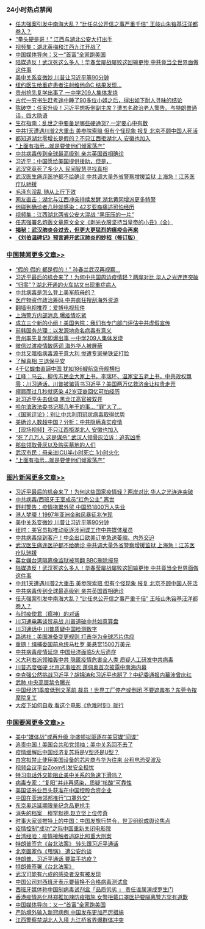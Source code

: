 <div class="catlist">
<h3>24小时热点禁闻</h3>
<ul>
<li><a href="https://github.com/fqnews/bnews/blob/master/topimagenews/20200327/1301574.md">任志强案引发中南海大乱？“比任总公开信之事严重千倍” 王岐山朱镕基汪洋都卷入？</a></li>
<li><a href="https://github.com/fqnews/bnews/blob/master/cbnews/20200327/1301482.md">“拳头硬是哥！” 江西与湖北公安大打出手</a></li>
<li><a href="https://github.com/fqnews/bnews/blob/master/cbnews/20200327/1301471.md">视频集：湖北黄梅和江西九江开战了</a></li>
<li><a href="https://github.com/fqnews/bnews/blob/master/headline/20200327/1301644.md">中国媒体导向：又一“首富”全家跑美国</a></li>
<li><a href="https://github.com/fqnews/bnews/blob/master/topimagenews/20200327/1301674.md">陆媒造反！武汉死这么多人！华春莹屡战屡败这回输更惨 中共竟当全世界面做这件事</a></li>
<li><a href="https://github.com/fqnews/bnews/blob/master/topimagenews/20200328/1301807.md">美中关系变微妙 川普让习近平等90分钟</a></li>
<li><a href="https://github.com/fqnews/bnews/blob/master/cnnews/20200327/1301494.md">纽约医生给重症患者注射维他命C 结果发现…</a></li>
<li><a href="https://github.com/fqnews/bnews/blob/master/comments/20200327/1301630.md">贵州抢先复学出事了 一中学209人集体发烧</a></li>
<li><a href="https://github.com/fqnews/bnews/blob/master/funmedia/20200328/1301857.md">古代一穷书生赶考途中睡了90多位小姐之后，得出如下耐人寻味的结论</a></li>
<li><a href="https://github.com/fqnews/bnews/blob/master/cbnews/20200328/1301863.md">陈破空：任案升级！习近平想扳倒副主席？遭五名政治老人警告。与特朗普通话，四大隐语 </a></li>
<li><a href="https://github.com/fqnews/bnews/blob/master/cnnews/20200328/1301885.md">生存指南：乱世之中要备足哪些硬通货? 一定要心中有数</a></li>
<li><a href="https://github.com/fqnews/bnews/blob/master/topimagenews/20200327/1301662.md">中共1天遭遇川普2大重击 美参院索赔 但有个怪现象 报复 北京不顾中国人死活</a></li>
<li><a href="https://github.com/fqnews/bnews/blob/master/cbnews/20200328/1301962.md">都知道湖北零增长是假的？不只江西拒湖北人 安徽也加入</a></li>
<li><a href="https://github.com/fqnews/bnews/blob/master/cbnews/20200328/1301981.md">“上面有指示…就是要使他们倾家荡产”</a></li>
<li><a href="https://github.com/fqnews/bnews/blob/master/topimagenews/20200327/1301579.md">中共病毒传到全球最高级别 亲共英国首相确诊</a></li>
<li><a href="https://github.com/fqnews/bnews/blob/master/cbnews/20200328/1301892.md">习近平：中国愿给美国提供援助，但是，</a></li>
<li><a href="https://github.com/fqnews/bnews/blob/master/ssgc/20200327/1301484.md">武汉究竟死了多少人  民间智慧寻找真相</a></li>
<li><a href="https://github.com/fqnews/bnews/blob/master/topimagenews/20200328/1301694.md">武汉医生痛连医护都不给确诊 中共调大量外省警察增援监狱 上海急！江苏医疗队驰援</a></li>
<li><a href="https://github.com/fqnews/bnews/blob/master/cnnews/20200328/1301884.md">毛泽东淫乱 随从上行下效</a></li>
<li><a href="https://github.com/fqnews/bnews/blob/master/cbnews/20200328/1301835.md">网友直击：湖北与江西冲突持续发酵 湖北黄冈增派更多特警</a></li>
<li><a href="https://github.com/fqnews/bnews/blob/master/cnnews/20200327/1301516.md">他碰到确诊者几秒就感染：42岁亚裔痛述可怕经历</a></li>
<li><a href="https://github.com/fqnews/bnews/blob/master/cbnews/20200328/1301950.md">视频集：江西湖北两省公安大混战 “黑压压的一片”</a></li>
<li><a href="https://github.com/fqnews/bnews/blob/master/baitai/20200328/1301974.md">任志强署名炮轰文章原文全文《剥光衣服坚持当皇帝的小丑》（全）</a></li>
<li><b><a href="https://github.com/fqnews/bnews/blob/master/comments/20200211/1275071.md" target="_blank">揭秘：武汉肺炎会过去，但更大更猛烈的瘟疫会再来</a></b></li>
<li><b><a href="https://github.com/fqnews/bnews/blob/master/comments/20200207/1272816.md" target="_blank">《刘伯温碑记》预言避开武汉肺炎的妙招（修订版）</a></b></li>
</ul>
</div>

<div class="catlist">
<h3><a href="https://github.com/fqnews/bnews/blob/master/cbnews/" target="_blank">中国禁闻</a><span><a href="https://github.com/fqnews/bnews/blob/master/cbnews/" target="_blank" rel="nofollow">更多文章>></a></span></h3>
<ul>
<li><a href="https://github.com/fqnews/bnews/blob/master/cbnews/20200328/1302156.md" target="_blank">“假的 假的 都是假的！” 孙春兰武汉再视察…</a></li>
<li><a href="https://github.com/fqnews/bnews/blob/master/cbnews/20200328/1302150.md" target="_blank">习近平最后的机会来了！为何中共国周边疫情轻？两岸对比 华人之光连连突破</a></li>
<li><a href="https://github.com/fqnews/bnews/blob/master/cbnews/20200328/1302149.md" target="_blank">“归零”？湖北开通的火车站又出现重症病人</a></li>
<li><a href="https://github.com/fqnews/bnews/blob/master/cbnews/20200328/1302146.md" target="_blank">中共病毒是怎么登上美军航母的？</a></li>
<li><a href="https://github.com/fqnews/bnews/blob/master/cbnews/20200328/1302140.md" target="_blank">医疗物资作政治筹码 中共疯狂搜刮海外资源</a></li>
<li><a href="https://github.com/fqnews/bnews/blob/master/cbnews/20200328/1302137.md" target="_blank">翻墙电视推荐：爱博电视软件</a></li>
<li><a href="https://github.com/fqnews/bnews/blob/master/cbnews/20200328/1302129.md" target="_blank">上海警方内部消息 曝疫情吃紧</a></li>
<li><a href="https://github.com/fqnews/bnews/blob/master/cbnews/20200328/1302127.md" target="_blank">成立三个新的小组！美国务院：我们有专门部门评估中共虚假宣传</a></li>
<li><a href="https://github.com/fqnews/bnews/blob/master/cbnews/20200328/1302126.md" target="_blank">前韩国务总理：以发源地命名病毒有意义</a></li>
<li><a href="https://github.com/fqnews/bnews/blob/master/cbnews/20200328/1302125.md" target="_blank">贵州率先复学即爆出事 一中学209人集体发烧</a></li>
<li><a href="https://github.com/fqnews/bnews/blob/master/cbnews/20200328/1302123.md" target="_blank">微信过渡疫情敏感词 海外华人被屏蔽</a></li>
<li><a href="https://github.com/fqnews/bnews/blob/master/cbnews/20200328/1302122.md" target="_blank">中共又暗指病毒源于意大利 惨遭专家举铁证打脸</a></li>
<li><a href="https://github.com/fqnews/bnews/blob/master/cbnews/20200328/1302117.md" target="_blank">了解真相 三退保平安</a></li>
<li><a href="https://github.com/fqnews/bnews/blob/master/cbnews/20200328/1302091.md" target="_blank">4千亿蝗虫直逼中国 犹如186艘航空母舰横扫</a></li>
<li><a href="https://github.com/fqnews/bnews/blob/master/cbnews/20200328/1302078.md" target="_blank">江峰：马云、柳传志民企大家上书，李瑞环、温家宝五老上书，中共政权飘零；川习通话，川普被骗背书习近平？美国两万亿救济金让权贵走开</a></li>
<li><a href="https://github.com/fqnews/bnews/blob/master/cbnews/20200328/1302056.md" target="_blank">擦肩而过几秒就感染 42岁亚裔回忆可怕经历</a></li>
<li><a href="https://github.com/fqnews/bnews/blob/master/cbnews/20200328/1302045.md" target="_blank">对习近平失去信仰 黑龙江高官被双开</a></li>
<li><a href="https://github.com/fqnews/bnews/blob/master/cbnews/20200328/1302035.md" target="_blank">哈尔滨政法委书记那几年干的事… “罪”大了…</a></li>
<li><a href="https://github.com/fqnews/bnews/blob/master/cbnews/20200328/1302022.md" target="_blank">《国家评论》：别让中共利用冠状病毒取得优势</a></li>
<li><a href="https://github.com/fqnews/bnews/blob/master/cbnews/20200328/1302010.md" target="_blank">美确诊人数超中国？分析：中共隐瞒真实疫情</a></li>
<li><a href="https://github.com/fqnews/bnews/blob/master/cbnews/20200328/1302009.md" target="_blank">【现场视频】不只江西拒湖北人 安徽也加入</a></li>
<li><a href="https://github.com/fqnews/bnews/blob/master/cbnews/20200328/1301993.md" target="_blank">“死了几万人 这是谋杀” 武汉人领骨灰泣诉：追究凶手</a></li>
<li><a href="https://github.com/fqnews/bnews/blob/master/cbnews/20200328/1301992.md" target="_blank">那些领取骨灰以及购买墓地的人们</a></li>
<li><a href="https://github.com/fqnews/bnews/blob/master/cbnews/20200328/1301988.md" target="_blank">武汉市民：母亲进ICU半小时死亡 1小时火化</a></li>
<li><a href="https://github.com/fqnews/bnews/blob/master/cbnews/20200328/1301981.md" target="_blank">“上面有指示…就是要使他们倾家荡产”</a></li>

</ul>
</div>
<div class="catlist">
<h3><a href="https://github.com/fqnews/bnews/blob/master/topimagenews/" target="_blank">图片新闻</a><span><a href="https://github.com/fqnews/bnews/blob/master/topimagenews/" target="_blank" rel="nofollow">更多文章>></a></span></h3>
<ul>
<li><a href="https://github.com/fqnews/bnews/blob/master/topimagenews/20200328/1302148.md" target="_blank">习近平最后的机会来了！为何这些国家疫情轻？两岸对比 华人之光连连突破</a></li>
<li><a href="https://github.com/fqnews/bnews/blob/master/topimagenews/20200328/1302135.md" target="_blank">中共病毒/西班牙王室成员“红色公主” 离世</a></li>
<li><a href="https://github.com/fqnews/bnews/blob/master/topimagenews/20200328/1301882.md" target="_blank">野村警告：疫情拖累外贸 中国恐1800万人失业</a></li>
<li><a href="https://github.com/fqnews/bnews/blob/master/topimagenews/20200328/1301870.md" target="_blank">港人梦魇！1997年亚洲金融风暴征兆乍现</a></li>
<li><a href="https://github.com/fqnews/bnews/blob/master/topimagenews/20200328/1301807.md" target="_blank">美中关系变微妙 川普让习近平等90分钟</a></li>
<li><a href="https://github.com/fqnews/bnews/blob/master/topimagenews/20200328/1301719.md" target="_blank">纽时：美官员拟推动驱逐涉间谍工作中共媒体雇员</a></li>
<li><a href="https://github.com/fqnews/bnews/blob/master/topimagenews/20200328/1301700.md" target="_blank">中共病毒烧到客户！中企出口欧美订单急速萎缩、内外交迫</a></li>
<li><a href="https://github.com/fqnews/bnews/blob/master/topimagenews/20200328/1301694.md" target="_blank">武汉医生痛连医护都不给确诊 中共调大量外省警察增援监狱 上海急！江苏医疗队驰援</a></li>
<li><a href="https://github.com/fqnews/bnews/blob/master/topimagenews/20200328/1301693.md" target="_blank">英女嫌台湾隔离像监狱被骂翻 BBC删除报导</a></li>
<li><a href="https://github.com/fqnews/bnews/blob/master/topimagenews/20200327/1301674.md" target="_blank">陆媒造反！武汉死这么多人！华春莹屡战屡败这回输更惨 中共竟当全世界面做这件事</a></li>
<li><a href="https://github.com/fqnews/bnews/blob/master/topimagenews/20200327/1301662.md" target="_blank">中共1天遭遇川普2大重击 美参院索赔 但有个怪现象 报复 北京不顾中国人死活</a></li>
<li><a href="https://github.com/fqnews/bnews/blob/master/topimagenews/20200327/1301579.md" target="_blank">中共病毒传到全球最高级别 亲共英国首相确诊</a></li>
<li><a href="https://github.com/fqnews/bnews/blob/master/topimagenews/20200327/1301574.md" target="_blank">任志强案引发中南海大乱？“比任总公开信之事严重千倍” 王岐山朱镕基汪洋都卷入？</a></li>
<li><a href="https://github.com/fqnews/bnews/blob/master/comments/20200327/1301424.md" target="_blank">与时疫使君（瘟神）的对话</a></li>
<li><a href="https://github.com/fqnews/bnews/blob/master/topimagenews/20200327/1301377.md" target="_blank">川习通电再谈贸易战 川普道破中共如意算盘</a></li>
<li><a href="https://github.com/fqnews/bnews/blob/master/topimagenews/20200327/1301370.md" target="_blank">川习通话中 川普质疑中国检测数字</a></li>
<li><a href="https://github.com/fqnews/bnews/blob/master/topimagenews/20200327/1301333.md" target="_blank">路透社：美国准备变更规则 打击华为全球芯片供应</a></li>
<li><a href="https://github.com/fqnews/bnews/blob/master/topimagenews/20200327/1301135.md" target="_blank">重磅！缉捕委国前总统马杜罗 美悬赏1500万美元</a></li>
<li><a href="https://github.com/fqnews/bnews/blob/master/topimagenews/20200327/1301103.md" target="_blank">中共病毒疫情延烧 中国经济面临5大后遗症</a></li>
<li><a href="https://github.com/fqnews/bnews/blob/master/topimagenews/20200327/1301090.md" target="_blank">义大利右派领袖轰中共 隐匿疫情危害全人类 质疑人工研发中共病毒</a></li>
<li><a href="https://github.com/fqnews/bnews/blob/master/topimagenews/20200326/1301004.md" target="_blank">川普态度强硬 北京这事哑忍 蓬佩奥首次披露中南海内幕</a></li>
<li><a href="https://github.com/fqnews/bnews/blob/master/topimagenews/20200326/1300950.md" target="_blank">李克强公然挑战习近平？胡锦涛和习近平也掰了？中纪委通报内幕涉曾庆红</a></li>
<li><a href="https://github.com/fqnews/bnews/blob/master/topimagenews/20200326/1300845.md" target="_blank">武肺 中央高层禁令曝光</a></li>
<li><a href="https://github.com/fqnews/bnews/blob/master/topimagenews/20200326/1300837.md" target="_blank">中国经济1季度低到文革前 裁员！世界工厂停产或倒闭 不要遮羞布？东莞令按摩院复工</a></li>
<li><a href="https://github.com/fqnews/bnews/blob/master/comments/20200326/1300394.md" target="_blank">大疫下如何自救 看这个电影《危难时刻》就行</a></li>

</ul>
</div>
<div class="catlist">
<h3><a href="https://github.com/fqnews/bnews/blob/master/headline/" target="_blank">中国要闻</a><span><a href="https://github.com/fqnews/bnews/blob/master/headline/" target="_blank" rel="nofollow">更多文章>></a></span></h3>
<ul>
<li><a href="https://github.com/fqnews/bnews/blob/master/headline/20200328/1302041.md" target="_blank">美中“媒体战”或再升级 华盛顿拟驱逐在美官媒“间谍”</a></li>
<li><a href="https://github.com/fqnews/bnews/blob/master/headline/20200328/1301969.md" target="_blank">追责中国！美国会共和党领袖：美中关系回不去了</a></li>
<li><a href="https://github.com/fqnews/bnews/blob/master/headline/20200328/1301956.md" target="_blank">疫情缓解后中国经济复苏将是V型还是U型？</a></li>
<li><a href="https://github.com/fqnews/bnews/blob/master/headline/20200328/1301949.md" target="_blank">白宫拟禁止使用美国设备的芯片商与华为往来 台积电恐受波及</a></li>
<li><a href="https://github.com/fqnews/bnews/blob/master/headline/20200328/1301832.md" target="_blank">视频会议平台Zoom引发安全担忧</a></li>
<li><a href="https://github.com/fqnews/bnews/blob/master/headline/20200328/1301828.md" target="_blank">特习电话外交能阻止美中关系的急速下滑吗？</a></li>
<li><a href="https://github.com/fqnews/bnews/blob/master/headline/20200328/1301824.md" target="_blank">病毒专家：“复阳”并非再感染，质疑“核酸”可靠性</a></li>
<li><a href="https://github.com/fqnews/bnews/blob/master/headline/20200328/1301799.md" target="_blank">美国证券业巨头获准在中国控股合资企业</a></li>
<li><a href="https://github.com/fqnews/bnews/blob/master/headline/20200328/1301798.md" target="_blank">中国在亚洲邻邦推行“口罩外交”</a></li>
<li><a href="https://github.com/fqnews/bnews/blob/master/headline/20200328/1301745.md" target="_blank">东京奥运延期限量纪念品更抢手</a></li>
<li><a href="https://github.com/fqnews/bnews/blob/master/headline/20200328/1301744.md" target="_blank">消失的档案　穆罕默德.赵立坚上位传奇</a></li>
<li><a href="https://github.com/fqnews/bnews/blob/master/headline/20200328/1301714.md" target="_blank">时事大家谈推特上的中国：中国发旅行禁令，世卫组织成舆论焦点</a></li>
<li><a href="https://github.com/fqnews/bnews/blob/master/headline/20200327/1301688.md" target="_blank">疫情控制“成功”之际中国重新关闭电影院</a></li>
<li><a href="https://github.com/fqnews/bnews/blob/master/headline/20200327/1301687.md" target="_blank">台湾经验：疫情接触者追踪比照重大刑案</a></li>
<li><a href="https://github.com/fqnews/bnews/blob/master/headline/20200327/1301686.md" target="_blank">特朗普签完《台北法案》  转头跟习近平通话</a></li>
<li><a href="https://github.com/fqnews/bnews/blob/master/headline/20200327/1301685.md" target="_blank">北京画家作《甩锅》 遭公安约谈</a></li>
<li><a href="https://github.com/fqnews/bnews/blob/master/headline/20200327/1301684.md" target="_blank">特朗普、习近平通话 要联手抗疫？</a></li>
<li><a href="https://github.com/fqnews/bnews/blob/master/headline/20200327/1301683.md" target="_blank">特朗普签署《台北法案》</a></li>
<li><a href="https://github.com/fqnews/bnews/blob/master/headline/20200327/1301682.md" target="_blank">武汉可能有六成的感染者没有被发现</a></li>
<li><a href="https://github.com/fqnews/bnews/blob/master/headline/20200327/1301665.md" target="_blank">中国公司对西班牙表示要替换不合格病毒测试盒</a></li>
<li><a href="https://github.com/fqnews/bnews/blob/master/headline/20200327/1301647.md" target="_blank">西班牙媒体称中国制病毒试剂盒「品质低劣 」    责任谁属演成罗生门</a></li>
<li><a href="https://github.com/fqnews/bnews/blob/master/headline/20200327/1301646.md" target="_blank">香港疫情恶化林郑推加辣防疫措施      女警拒戴口罩医护要隔离警方罕有道歉</a></li>
<li><a href="https://github.com/fqnews/bnews/blob/master/headline/20200327/1301644.md" target="_blank">中国媒体导向：又一“首富”全家跑美国</a></li>
<li><a href="https://github.com/fqnews/bnews/blob/master/headline/20200327/1301643.md" target="_blank">严防境外输入新冠病例 中国发布更加严厉措施</a></li>
<li><a href="https://github.com/fqnews/bnews/blob/master/headline/20200327/1301641.md" target="_blank">江西警察禁湖北人入境 九江桥省界爆群体冲突</a></li>

</ul>
</div>